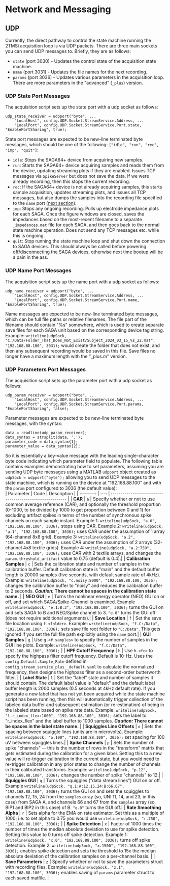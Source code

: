 # Network and Messaging #

## UDP ## 
Currently, the direct pathway to control the state machine running the 2TMSi acquisition loop is via UDP packets. There are three main sockets you can send UDP messages to. Briefly, they are as follows:   
* `state` (port 3030) - Updates the control state of the acquisition state machine. 
* `name` (port 3031) - Updates the file names for the next recording.
* `params` (port 3036) - Updates various parameters in the acquisition loop. There are more parameters in the "advanced" (`_plus`) version.  

### UDP State Port Messages ###
The acquisition script sets up the state port with a udp socket as follows:  
```
udp_state_receiver = udpport("byte", ...
    "LocalHost", config.UDP.Socket.StreamService.Address, ...
    "LocalPort", config.UDP.Socket.StreamService.Port.state, "EnablePortSharing", true);
```  
State port messages are expected to be new-line terminated byte messages, which should be one of the following: `["idle", "run", "rec", "imp", "quit"]`:  
* `idle`: Stops the SAGA64+ device from acquiring new samples. 
* `run`: Starts the SAGA64+ device acquiring samples and reads them from the device, updating streaming plots if they are enabled. Issues TCP messages via `SpikeServer` but does not save the data. If we were already recording, then this stops the current recording.  
* `rec`: If the SAGA64+ device is not already acquiring samples, this starts sample acquisition, updates streaming plots, and issues all TCP messages, but also dumps the samples into the recording file specified to the `name` port ([next section](#udp-name-port-messages)). 
* `imp`: Stops any ongoing recording. Pulls up electrode impedance plots for each SAGA. Once the figure windows are closed, saves the impedances based on the most-recent filename to a separate `_impedances.mat` file for each SAGA, and then goes back to the normal state machine operation. Does not send any TCP messages etc. while this is ongoing.  
* `quit`: Stop running the state machine loop and shut down the connection to SAGA devices. This should always be called before powering off/disconnecting the SAGA devices, otherwise next time bootup will be a pain in the ass.  

### UDP Name Port Messages ###
The acquisition script sets up the name port with a udp socket as follows:  
```
udp_name_receiver = udpport("byte", ...
    "LocalHost", config.UDP.Socket.StreamService.Address, ...
    "LocalPort", config.UDP.Socket.StreamService.Port.name, "EnablePortSharing", true);
```  
Name messages are expected to be new-line terminated byte messages, which can be full file paths or relative filenames. The file part of the filename should contain "%s" somewhere, which is used to create separate save files for each SAGA unit based on the corresponding device tag string.  Example: `writeline(udpSock, "C:/Data/Folder_That_Does_Not_Exist/Subject_2024_03_15_%s_22.mat", "192.168.88.100", 3031);` would create the folder that does not exist, and then any subsequent recording would be saved in this file. Save files no longer have a maximum length with the "_plus.m" version.

### UDP Parameters Port Messages ###
The acquisition script sets up the parameter port with a udp socket as follows:  
```
udp_param_receiver = udpport("byte", ...
    "LocalHost", config.UDP.Socket.StreamService.Address, ...
    "LocalPort", config.UDP.Socket.StreamService.Port.params, "EnablePortSharing", false);
```  
Parameter messages are expected to be new-line terminated byte messages, with the syntax:  
```
data = readline(udp_param_receiver);
data_syntax = strsplit(data, '.');
parameter_code = data_syntax{1};
parameter_value = data_syntax{2};
```
So it is essentially a key-value message with the leading single-character byte code indicating which parameter field to populate. The following table contains examples demonstrating how to set parameters, assuming you are sending UDP byte messages using a MATLAB `udpport` object created as `udpSock = udpport("byte");` allowing you to send UDP messages to the state machine, which is running on the device at "192.168.88.100" and with the `param` port configured to 3036 (the default value):    
| Parameter | Code | Description                                              |
| :-------: | :--: | :------------------------------------------------------- |
| **CAR** | `a` | Specify whether or not to use common average reference (CAR), and optionally the threshold proportion (0-1000, to be divided by 1000 to get proportion between 0 and 1) for excluding artifact spikes in terms of the number of synchronous spike channels on each sample instant.  Example 1: `writeline(udpSock, "a.0", "192.168.88.100", 3036);` stops using CAR.  Example 2: `writeline(udpSock, "a.1", "192.168.88.100", 3036);` uses CAR under the assumption of 1 array (64-channel 8x8 grid).  Example 3: `writeline(udpSock, "a.2", "192.168.88.100", 3036);` uses CAR under the assumption of 2 arrays (32-channel 4x8 textile grids).  Example 4: `writeline(udpSock, "a.2:750", "192.168.88.100", 3036);` uses CAR with 2 textile arrays, and changes the `param.threshold_artifact` value to 0.75 (default is 0.4).|
| **Calibration Samples** | `c` | Sets the calibration state and number of samples in the calibration buffer. Default calibration state is "main" and the default buffer length is 20000 samples (five seconds, with default sample rate of 4kHz).  Example: `writeline(udpSock, "c.noisy:8000", "192.168.88.100, 3036);` changes the calibration buffer to "noisy" and reduces the calibration buffer to 2 seconds. **_Caution:_ There cannot be spaces in the calibration state name.** | 
| **NEO GUI** | `e` | Turns the nonlinear energy operator (NEO) GUI on or off, and set which SAGA/Spike-Channel is examined.  Example `writeline(udpSock, "e.1:B:3", "192.168.88.100", 3036);` turns the GUI on and sets SAGA to B and NEO/Spike channel to 3. `"e.0"` turns the GUI off (does not require additional arguments).| 
| **Save Location** | `f` | Set the save file location using `f.<folder>`.  Example: `writeline(udpSock, "f.C:/Data", "192.168.88.100", 3036);` sets save file root folder to `"C:/Data"`. This gets ignored if you set the full file path explicitly using the `name` port.|
| **GUI Samples** | `g` | Use `g.<# samples>` to specify the number of samples in the GUI line plots.  Example: `writeline(udpSock, "f.C:/Data", "192.168.88.100", 3036);` |
| **HPF Cutoff Frequency** | `h` | Use `h.<fc>` to specify the highpass filter cutoff frequency. Default is 10-Hz. Uses the `config.Default.Sample_Rate` defined in `config_stream_service_plus__default.yaml` to calculate the normalized frequency, then designs the highpass filter as a second-order butterworth filter. | 
| **Label State** | `l` | Set the "label" state and number of samples it should contain. The default label value is "default" and the default label buffer length is 2000 samples (0.5 seconds at 4kHz default rate). If you generate a new label that has not yet been acquired while the state machine script has been running, then this will automatically trigger collection of the labeled data buffer and subsequent estimation (or re-estimation) of being in the labeled state based on spike rate data.  Example: `writeline(udpSock, "l.r_index_flex:1000", "192.168.88.100", 3036);` sets the label to "r_index_flex" and the label buffer to 1000 samples. **_Caution:_ There cannot be spaces in the label state name.** | 
| **Squiggles Line Offsets** | `o` | Sets the spacing between squiggle lines (units are in microvolts).  Example: `writeline(udpSock, "o.100", "192.168.88.100", 3036);` set spacing for 100 uV between squiggles lines.|
| **Spike Channels** | `p` | Sets the number of spike "channels" -- this is the number of rows in the "transform" matrix that gets estimated during the calibration for a given label. Setting this to a new value will re-trigger calibration in the current state, but you would need to re-trigger calibration in any prior states to change the number of channels in their calibrated transforms.  Example: `writeline(udpSock, "p.12", "192.168.88.100", 3036);` changes the number of spike "channels" to 12.| 
| **Squiggles GUI** | `q` | Turns the squiggles ("data stream lines") GUI on or off.  Example `writeline(udpSock, "q.1:A:12,15,24:B:66,67", "192.168.88.100", 3036);` turns the GUI on and sets the squiggles to channels 12, 15, 24 from the `samples` array (so, UNI 11, 14, and 23, in this case) from SAGA A, and  channels 66 and 67 from the `samples` array (so, BIP1 and BIP2 in this case) of B. `"q.0"` turns the GUI off.| 
| **Rate Smoothing Alpha** | `r` | Sets alpha for the EMA on rate estimator. Set this as a multiple of 1000; i.e. to set alpha to 0.75 you would use `writeline(udpSock, "r.750", "192.168.88.100", 3036);` | 
| **Spike Detection** | `x` | Factor of 1000 times the number of times the median absolute deviation to use for spike detection. Setting this value to 0 turns off spike detection.  Example 1: `writeline(udpSock, "x.0", "192.168.88.100", 3036);` turns off spike detection.  Example 2: `writeline(udpSock, "x.1500", "192.168.88.100", 3036);` enables spike detection and sets the threshold to 15x the median absolute deviation of the calibration samples on a per-channel basis. | 
| **Save Parameters** | `z` | Specify whether or not to save the parameters struct with recording files.  Example: `writeline(udpSock, "z.1", "192.168.88.100", 3036);` enables saving of `params` parameter struct to each saved matfile. | 
